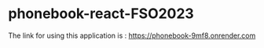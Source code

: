 # phonebook-react-FSO2023

The link for using this application is : 
https://phonebook-9mf8.onrender.com
